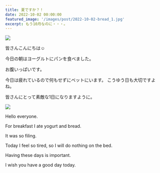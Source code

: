 ```yaml
---
title: 夏ですか？！
date: 2022-10-02 00:00:00
featured_image: '/images/post/2022-10-02-bread_1.jpg'
excerpt: もう10月なのに・・・。
---
```


![](https://yutarochan.github.io/yurumina/images/post/2022-10-02-bread_1.jpg)

皆さんこんにちは☺

今日の朝はヨーグルトにパンを食べました。

お腹いっぱいです。

今日は疲れているので何もせずにベットにいます。
こうゆう日も大切ですよね。

皆さんにとって素敵な1日になりますように。

![](https://yutarochan.github.io/yurumina/images/post/2022-10-02-bread_2.jpg)

Hello everyone.

For breakfast I ate yogurt and bread.

It was so filing.

Today I feel so tired, so I will do nothing on the bed.

Having these days is important.

I wish you have a good day today.
